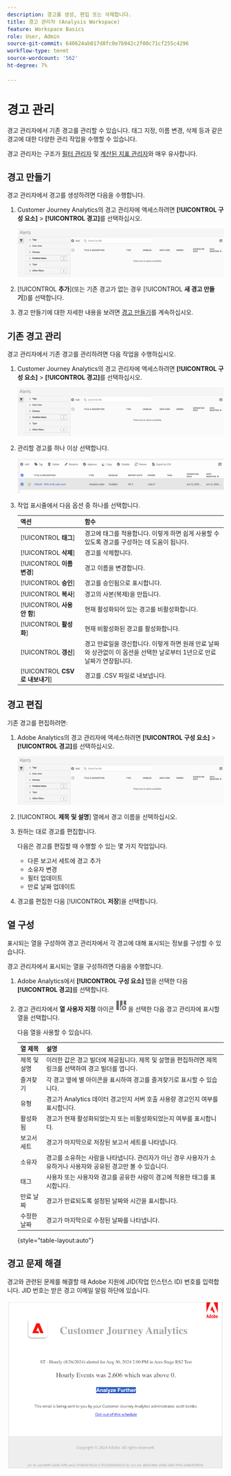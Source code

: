 ```yaml
---
description: 경고를 생성, 편집 또는 삭제합니다.
title: 경고 관리자 (Analysis Workspace)
feature: Workspace Basics
role: User, Admin
source-git-commit: 640624ab017d8fc0e7b942c2f00c71cf255c4296
workflow-type: tm+mt
source-wordcount: '562'
ht-degree: 7%

---
```


# 경고 관리

경고 관리자에서 기존 경고를 관리할 수 있습니다. 태그 지정, 이름 변경, 삭제 등과 같은 경고에 대한 다양한 관리 작업을 수행할 수 있습니다.

경고 관리자는 구조가 [필터 관리자](/help/components/filters/manage-filters.md) 및 [계산된 지표 관리자](/help/components/calc-metrics/cm-workflow/cm-manager.md)와 매우 유사합니다.

## 경고 만들기

경고 관리자에서 경고를 생성하려면 다음을 수행합니다.

1. Customer Journey Analytics의 경고 관리자에 액세스하려면 **[!UICONTROL 구성 요소]** > **[!UICONTROL 경고]**&#x200B;를 선택하십시오.

   ![](assets/alert-manager.png)

1. [!UICONTROL **추가**](또는 기존 경고가 없는 경우 [!UICONTROL **새 경고 만들기**])를 선택합니다.

1. 경고 만들기에 대한 자세한 내용을 보려면 [경고 만들기](/help/components/c-intelligent-alerts/alert-builder.md)를 계속하십시오.

## 기존 경고 관리

경고 관리자에서 기존 경고를 관리하려면 다음 작업을 수행하십시오.

1. Customer Journey Analytics의 경고 관리자에 액세스하려면 **[!UICONTROL 구성 요소]** > **[!UICONTROL 경고]**&#x200B;를 선택하십시오.

   ![](assets/alert-manager.png)

1. 관리할 경고를 하나 이상 선택합니다.

   ![](assets/alert-manager-tasks.png)

1. 작업 표시줄에서 다음 옵션 중 하나를 선택합니다.

   | 액션 | 함수 |
   |---------|----------|
   | [!UICONTROL **태그**] | 경고에 태그를 적용합니다. 이렇게 하면 쉽게 사용할 수 있도록 경고를 구성하는 데 도움이 됩니다. |
   | [!UICONTROL **삭제**] | 경고를 삭제합니다. |
   | [!UICONTROL **이름 변경**] | 경고 이름을 변경합니다. |
   | [!UICONTROL **승인**] | 경고를 승인됨으로 표시합니다. |
   | [!UICONTROL **복사**] | 경고의 사본(복제)을 만듭니다. |
   | [!UICONTROL **사용 안 함**] | 현재 활성화되어 있는 경고를 비활성화합니다. |
   | [!UICONTROL **활성화**] | 현재 비활성화된 경고를 활성화합니다. |
   | [!UICONTROL **갱신**] | 경고 만료일을 갱신합니다. 이렇게 하면 원래 만료 날짜와 상관없이 이 옵션을 선택한 날로부터 1년으로 만료 날짜가 연장됩니다. |
   | [!UICONTROL **CSV로 내보내기**] | 경고를 .CSV 파일로 내보냅니다. |

## 경고 편집

기존 경고를 편집하려면:

1. Adobe Analytics의 경고 관리자에 액세스하려면 **[!UICONTROL 구성 요소]** > **[!UICONTROL 경고]**&#x200B;를 선택하십시오.

   ![](assets/alert-manager.png)

1. [!UICONTROL **제목 및 설명**] 열에서 경고 이름을 선택하십시오.

1. 원하는 대로 경고를 편집합니다.

   다음은 경고를 편집할 때 수행할 수 있는 몇 가지 작업입니다.

   * 다른 보고서 세트에 경고 추가
   * 소유자 변경
   * 필터 업데이트
   * 만료 날짜 업데이트

1. 경고를 편집한 다음 [!UICONTROL **저장**]&#x200B;을 선택합니다.

## 열 구성

표시되는 열을 구성하여 경고 관리자에서 각 경고에 대해 표시되는 정보를 구성할 수 있습니다.

경고 관리자에서 표시되는 열을 구성하려면 다음을 수행합니다.

1. Adobe Analytics에서 **[!UICONTROL 구성 요소]** 탭을 선택한 다음 **[!UICONTROL 경고]**&#x200B;를 선택합니다.

1. 경고 관리자에서 **열 사용자 지정** 아이콘 ![열 사용자 지정](assets/customize-columns-icon.png)을 선택한 다음 경고 관리자에 표시할 열을 선택합니다.

   다음 열을 사용할 수 있습니다.

   | 열 제목 | 설명 |
   |---|---|
   | 제목 및 설명 | 이러한 값은 경고 빌더에 제공됩니다. 제목 및 설명을 편집하려면 제목 링크를 선택하여 경고 빌더를 엽니다. |
   | 즐겨찾기 | 각 경고 옆에 별 아이콘을 표시하여 경고를 즐겨찾기로 표시할 수 있습니다. <!-- For more information, see [Mark calculated metrics as favorites](/help/components/c-calcmetrics/c-workflow/cm-workflow/cm-favorite.md). --> |
   | 유형 | 경고가 Analytics 데이터 경고인지 서버 호출 사용량 경고인지 여부를 표시합니다. |
   | 활성화됨 | 경고가 현재 활성화되었는지 또는 비활성화되었는지 여부를 표시합니다. |
   | 보고서 세트 | 경고가 마지막으로 저장된 보고서 세트를 나타냅니다. |
   | 소유자 | 경고를 소유하는 사람을 나타냅니다. 관리자가 아닌 경우 사용자가 소유하거나 사용자와 공유된 경고만 볼 수 있습니다. |
   | 태그 | 사용자 또는 사용자와 경고를 공유한 사람이 경고에 적용한 태그를 표시합니다. |
   | 만료 날짜 | 경고가 만료되도록 설정된 날짜와 시간을 표시합니다. |
   | 수정한 날짜 | 경고가 마지막으로 수정된 날짜를 나타냅니다. |

   {style="table-layout:auto"}

   <!-- When "Last used" column is added, add this information as the description: Shows the date when the alert was last used. <p>This information can help you determine whether a component is valuable to users in your organization, where it is used, and if it needs to be deleted or modified.</p><p>Consider the following when viewing this column:</p><ul><li>This information does not include usage from the API, Report Builder, or Data Warehouse.</li><li>For some components, this column might not contain data if the component was last used prior to September 2023.</li></ul> -->

## 경고 문제 해결

경고와 관련된 문제를 해결할 때 Adobe 지원에 JID(작업 인스턴스 ID) 번호를 입력합니다. JID 번호는 받은 경고 이메일 알림 하단에 있습니다.

![경고 전자 메일](assets/alerts-email.PNG)